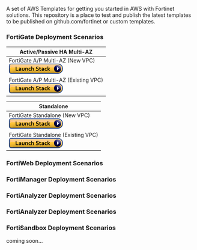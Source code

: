 A set of AWS Templates for getting you started in AWS with Fortinet solutions. This repository is a place to test and publish the latest templates to be published on github.com/fortinet or custom templates. 

### FortiGate Deployment Scenarios

|Active/Passive HA Multi-AZ|
|:-----------------------------------:|
|<div align="left">FortiGate A/P Multi-AZ (New VPC)<br>[![Deploy to AWS](https://github.com/40net-cloud/fortinet-aws-solutions/blob/master/FortiGate/Active-Passive-Multi-Zone/images/aws_cft_image.png)](https://console.aws.amazon.com/cloudformation/home#/stacks/create/review?templateURL=https://ftnt-cfts.s3.amazonaws.com/fgt/fgt_ap_multi_az_newvpc.yaml&stackName=FortiGate-Active-Passive-Cluster-New-VPC)|
|<div align="left">FortiGate A/P Multi-AZ (Existing VPC)<br>[![Deploy to AWS](https://github.com/40net-cloud/fortinet-aws-solutions/blob/master/FortiGate/Active-Passive-Multi-Zone/images/aws_cft_image.png)](https://console.aws.amazon.com/cloudformation/home#/stacks/create/review?templateURL=https://ftnt-cfts.s3.amazonaws.com/fgt/fgt_ap_multi_az_existingvpc.yaml&stackName=FortiGate-Active-Passive-Cluster-Existing-VPC)|

|Standalone|
|:-----------------------------:|
|<div align="left">FortiGate Standalone (New VPC)<br>[![Deploy to AWS](https://github.com/40net-cloud/fortinet-aws-solutions/blob/master/FortiGate/Active-Passive-Multi-Zone/images/aws_cft_image.png)](https://console.aws.amazon.com/cloudformation/home#/stacks/create/review?templateURL=https://ftnt-cfts.s3.amazonaws.com/fgt/fgt_standalone_newvpc.yaml&stackName=FortiGate-Standalone-New-VPC)|
|<div align="left">FortiGate Standalone (Existing VPC)<br>[![Deploy to AWS](https://github.com/40net-cloud/fortinet-aws-solutions/blob/master/FortiGate/Active-Passive-Multi-Zone/images/aws_cft_image.png)](https://console.aws.amazon.com/cloudformation/home#/stacks/create/review?templateURL=https://ftnt-cfts.s3.amazonaws.com/fgt/fgt_standalone_existingvpc.yaml&stackName=FortiGate-Standalone-Existing-VPC)|

### FortiWeb Deployment Scenarios
### FortiManager Deployment Scenarios
### FortiAnalyzer Deployment Scenarios
### FortiAnalyzer Deployment Scenarios
### FortiSandbox Deployment Scenarios
coming soon...
